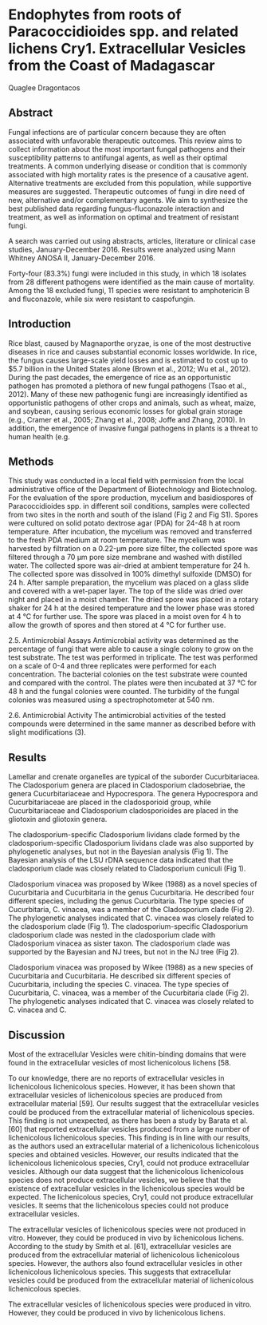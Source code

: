 # Endophytes from roots of Paracoccidioides spp. and related lichens Cry1. Extracellular Vesicles from the Coast of Madagascar
Quaglee Dragontacos


## Abstract
Fungal infections are of particular concern because they are often associated with unfavorable therapeutic outcomes. This review aims to collect information about the most important fungal pathogens and their susceptibility patterns to antifungal agents, as well as their optimal treatments. A common underlying disease or condition that is commonly associated with high mortality rates is the presence of a causative agent. Alternative treatments are excluded from this population, while supportive measures are suggested. Therapeutic outcomes of fungi in dire need of new, alternative and/or complementary agents. We aim to synthesize the best published data regarding fungus-fluconazole interaction and treatment, as well as information on optimal and treatment of resistant fungi.

A search was carried out using abstracts, articles, literature or clinical case studies, January-December 2016. Results were analyzed using Mann Whitney ANOSA II, January-December 2016.

Forty-four (83.3%) fungi were included in this study, in which 18 isolates from 28 different pathogens were identified as the main cause of mortality. Among the 18 excluded fungi, 11 species were resistant to amphotericin B and fluconazole, while six were resistant to caspofungin.


## Introduction
Rice blast, caused by Magnaporthe oryzae, is one of the most destructive diseases in rice and causes substantial economic losses worldwide. In rice, the fungus causes large-scale yield losses and is estimated to cost up to $5.7 billion in the United States alone (Brown et al., 2012; Wu et al., 2012). During the past decades, the emergence of rice as an opportunistic pathogen has promoted a plethora of new fungal pathogens (Tsao et al., 2012). Many of these new pathogenic fungi are increasingly identified as opportunistic pathogens of other crops and animals, such as wheat, maize, and soybean, causing serious economic losses for global grain storage (e.g., Cramer et al., 2005; Zhang et al., 2008; Joffe and Zhang, 2010). In addition, the emergence of invasive fungal pathogens in plants is a threat to human health (e.g.


## Methods
This study was conducted in a local field with permission from the local administrative office of the Department of Biotechnology and Biotechnolog. For the evaluation of the spore production, mycelium and basidiospores of Paracoccidioides spp. in different soil conditions, samples were collected from two sites in the north and south of the island (Fig 2 and Fig S1). Spores were cultured on solid potato dextrose agar (PDA) for 24-48 h at room temperature. After incubation, the mycelium was removed and transferred to the fresh PDA medium at room temperature. The mycelium was harvested by filtration on a 0.22-µm pore size filter, the collected spore was filtered through a 70 µm pore size membrane and washed with distilled water. The collected spore was air-dried at ambient temperature for 24 h. The collected spore was dissolved in 100% dimethyl sulfoxide (DMSO) for 24 h. After sample preparation, the mycelium was placed on a glass slide and covered with a wet-paper layer. The top of the slide was dried over night and placed in a moist chamber. The dried spore was placed in a rotary shaker for 24 h at the desired temperature and the lower phase was stored at 4 °C for further use. The spore was placed in a moist oven for 4 h to allow the growth of spores and then stored at 4 °C for further use.

2.5. Antimicrobial Assays
Antimicrobial activity was determined as the percentage of fungi that were able to cause a single colony to grow on the test substrate. The test was performed in triplicate. The test was performed on a scale of 0-4 and three replicates were performed for each concentration. The bacterial colonies on the test substrate were counted and compared with the control. The plates were then incubated at 37 °C for 48 h and the fungal colonies were counted. The turbidity of the fungal colonies was measured using a spectrophotometer at 540 nm.

2.6. Antimicrobial Activity
The antimicrobial activities of the tested compounds were determined in the same manner as described before with slight modifications (3).


## Results
Lamellar and crenate organelles are typical of the suborder Cucurbitariacea. The Cladosporium genera are placed in Cladosporium cladosebriae, the genera Cucurbitariaceae and Hypocrespora. The genera Hypocrespora and Cucurbitariaceae are placed in the cladosporioid group, while Cucurbitariaceae and Cladosporium cladosporioides are placed in the gliotoxin and gliotoxin genera.

The cladosporium-specific Cladosporium lividans clade formed by the cladosporium-specific Cladosporium lividans clade was also supported by phylogenetic analyses, but not in the Bayesian analysis (Fig 1). The Bayesian analysis of the LSU rDNA sequence data indicated that the cladosporium clade was closely related to Cladosporium cuniculi (Fig 1).

Cladosporium vinacea was proposed by Wikee (1988) as a novel species of Cucurbitaria and Cucurbitaria in the genus Cucurbitaria. He described four different species, including the genus Cucurbitaria. The type species of Cucurbitaria, C. vinacea, was a member of the Cladosporium clade (Fig 2). The phylogenetic analyses indicated that C. vinacea was closely related to the cladosporium clade (Fig 1). The cladosporium-specific Cladosporium cladosporium clade was nested in the cladosporium clade with Cladosporium vinacea as sister taxon. The cladosporium clade was supported by the Bayesian and NJ trees, but not in the NJ tree (Fig 2).

Cladosporium vinacea was proposed by Wikee (1988) as a new species of Cucurbitaria and Cucurbitaria. He described six different species of Cucurbitaria, including the species C. vinacea. The type species of Cucurbitaria, C. vinacea, was a member of the Cucurbitaria clade (Fig 2). The phylogenetic analyses indicated that C. vinacea was closely related to C. vinacea and C.


## Discussion
Most of the extracellular Vesicles were chitin-binding domains that were found in the extracellular vesicles of most lichenicolous lichens [58.

To our knowledge, there are no reports of extracellular vesicles in lichenicolous lichenicolous species. However, it has been shown that extracellular vesicles of lichenicolous species are produced from extracellular material [59]. Our results suggest that the extracellular vesicles could be produced from the extracellular material of lichenicolous species. This finding is not unexpected, as there has been a study by Barata et al. [60] that reported extracellular vesicles produced from a large number of lichenicolous lichenicolous species. This finding is in line with our results, as the authors used an extracellular material of a lichenicolous lichenicolous species and obtained vesicles. However, our results indicated that the lichenicolous lichenicolous species, Cry1, could not produce extracellular vesicles. Although our data suggest that the lichenicolous lichenicolous species does not produce extracellular vesicles, we believe that the existence of extracellular vesicles in the lichenicolous species would be expected. The lichenicolous species, Cry1, could not produce extracellular vesicles. It seems that the lichenicolous species could not produce extracellular vesicles.

The extracellular vesicles of lichenicolous species were not produced in vitro. However, they could be produced in vivo by lichenicolous lichens. According to the study by Smith et al. [61], extracellular vesicles are produced from the extracellular material of lichenicolous lichenicolous species. However, the authors also found extracellular vesicles in other lichenicolous lichenicolous species. This suggests that extracellular vesicles could be produced from the extracellular material of lichenicolous lichenicolous species.

The extracellular vesicles of lichenicolous species were produced in vitro. However, they could be produced in vivo by lichenicolous lichens.
